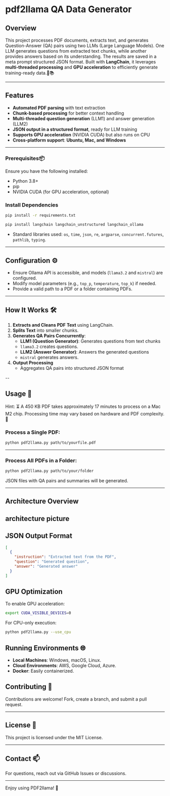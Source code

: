 # pdf2llama QA Data Generator

## Overview
This project processes PDF documents, extracts text, and generates Question-Answer (QA) pairs using two LLMs (Large Language Models). One LLM generates questions from extracted text chunks, while another provides answers based on its understanding. The results are saved in a meta prompt structured JSON format.
Built with **LangChain**, it leverages **multi-threaded processing** and **GPU acceleration** to efficiently generate training-ready data.🤖📚

---

## Features
- **Automated PDF parsing** with text extraction
- **Chunk-based processing** for better context handling
- **Multi-threaded question generation** (LLM1) and answer generation (LLM2)
- **JSON output in a structured format**, ready for LLM training
- **Supports GPU acceleration** (NVIDIA CUDA) but also runs on CPU
- **Cross-platform support**: **Ubuntu, Mac, and Windows**

---

### Prerequisites📦
Ensure you have the following installed:
- Python 3.8+
- pip
- NVIDIA CUDA (for GPU acceleration, optional)

### Install Dependencies
```bash
pip install -r requirements.txt

pip install langchain langchain_unstructured langchain_ollama
```
- Standard libraries used: `os`, `time`, `json`, `re`, `argparse`, `concurrent.futures`, `pathlib`, `typing`.

---

## Configuration ⚙️

- Ensure Ollama API is accessible, and models (`llama3.2` and `mistral`) are configured.
- Modify model parameters (e.g., `top_p`, `temperature`, `top_k`) if needed.
- Provide a valid path to a PDF or a folder containing PDFs.

---

## How It Works 🛠️

1. **Extracts and Cleans PDF Text** using LangChain.
2. **Splits Text** into smaller chunks.
3. **Generates QA Pairs Concurrently**:
   - **LLM1 (Question Generator)**: Generates questions from text chunks
   - `llama3.2` creates questions.
   - **LLM2 (Answer Generator)**: Answers the generated questions
   - `mistral` generates answers.
4. **Output Processing**
   - Aggregates QA pairs into structured JSON format

--

## Usage 🚀

Hint: ⏳ A 450 KB PDF takes approximately 17 minutes to process on a Mac M2 chip. 
Processing time may vary based on hardware and PDF complexity. 🚀

### Process a Single PDF:

```bash
python pdf2llama.py path/to/yourfile.pdf
```

---

### Process All PDFs in a Folder:

```bash
python pdf2llama.py path/to/your/folder
```

JSON files with QA pairs and summaries will be generated.

---

## Architecture Overview
architecture picture
--

## JSON Output Format
```json
[
  {
    "instruction": "Extracted text from the PDF",
    "question": "Generated question",
    "answer": "Generated answer"
  }
]
```

## GPU Optimization
To enable GPU acceleration:
```bash
export CUDA_VISIBLE_DEVICES=0
```

For CPU-only execution:
```bash
python pdf2llama.py --use_cpu
```

## Running Environments 🌐

- **Local Machines**: Windows, macOS, Linux.
- **Cloud Environments**: AWS, Google Cloud, Azure.
- **Docker**: Easily containerized.

## Contributing 🤝
Contributions are welcome! Fork, create a branch, and submit a pull request.

---

## License 📄

This project is licensed under the MIT License.

---

## Contact 📫
For questions, reach out via GitHub Issues or discussions.

---

Enjoy using PDF2llama! 🎉